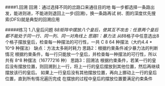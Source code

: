####1.回溯
回溯：通过选择不同的岔路口来通往目的地
  每一步都选择一条路出发，能进则进，不能进则退回上一步(回溯)，换一条路再试
树、图的深度优先搜索(DFS)就是典型的回溯应用

#####练习
1.八皇后问题
8*8矩阵中摆放八个皇后，使其互不攻击：任意两个皇后都不能处于同一行、同一列、同一对角线上
思路1：暴力法
  从8*8格子中任意选出8个格子摆放皇后，检查每一种摆法的可行性，一共 C 8 64 种摆法（大约4.4 * 10^9 种摆法）
  缺点：方法太多耗时耗力
思路2：根据约束条件减少暴力法的判断情况
  根据约束条件，每一行只能放一个皇后，并检查每一种摆法的可行性，所以共有 8^8 种摆法（16777216 种）
思路3：回溯法
  根据约束条件，若某一行的皇后没有摆放位置，则回溯到上一行，将上一行的皇后摆放到其他位置，然后再继续摆放该行的皇后。
  如果上一行皇后没有其他摆放位置，再向上挪动上一行的皇后位置，直到所有情况遍历完成
在摆放的过程中皇后的摆放位置要满足约束条件




